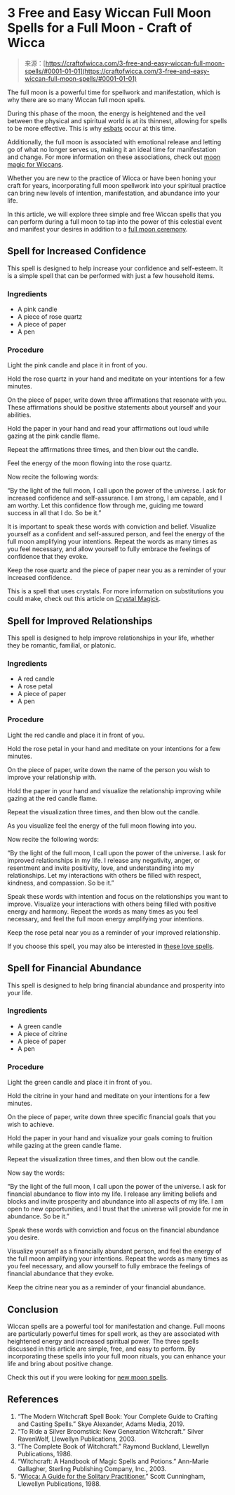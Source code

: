 <!--yml
category: 未分类
date: 2024-06-12 18:10:41
-->

# 3 Free and Easy Wiccan Full Moon Spells for a Full Moon - Craft of Wicca

> 来源：[https://craftofwicca.com/3-free-and-easy-wiccan-full-moon-spells/#0001-01-01](https://craftofwicca.com/3-free-and-easy-wiccan-full-moon-spells/#0001-01-01)

The full moon is a powerful time for spellwork and manifestation, which is why there are so many Wiccan full moon spells.

 During this phase of the moon, the energy is heightened and the veil between the physical and spiritual world is at its thinnest, allowing for spells to be more effective. This is why [esbats](https://craftofwicca.com/what-are-wiccan-esbats-the-esbat-rituals-and-rites-explained/) occur at this time.

Additionally, the full moon is associated with emotional release and letting go of what no longer serves us, making it an ideal time for manifestation and change. For more information on these associations, check out [moon magic for Wiccans](https://craftofwicca.com/magic-of-the-moon-guide-to-wiccan-moon-magic/).

 Whether you are new to the practice of Wicca or have been honing your craft for years, incorporating full moon spellwork into your spiritual practice can bring new levels of intention, manifestation, and abundance into your life.

In this article, we will explore three simple and free Wiccan spells that you can perform during a full moon to tap into the power of this celestial event and manifest your desires in addition to a [full moon ceremony](https://craftofwicca.com/2023-wiccan-full-moon-ceremony-esbat-ritual-script/).

 ## Spell for Increased Confidence

This spell is designed to help increase your confidence and self-esteem. It is a simple spell that can be performed with just a few household items.

 ### Ingredients

*   A pink candle
*   A piece of rose quartz
*   A piece of paper
*   A pen

### Procedure

Light the pink candle and place it in front of you.

 Hold the rose quartz in your hand and meditate on your intentions for a few minutes.

 On the piece of paper, write down three affirmations that resonate with you. These affirmations should be positive statements about yourself and your abilities.

Hold the paper in your hand and read your affirmations out loud while gazing at the pink candle flame.

 Repeat the affirmations three times, and then blow out the candle.

 Feel the energy of the moon flowing into the rose quartz.

Now recite the following words:

“By the light of the full moon, I call upon the power of the universe. I ask for increased confidence and self-assurance. I am strong, I am capable, and I am worthy. Let this confidence flow through me, guiding me toward success in all that I do. So be it.”

 It is important to speak these words with conviction and belief. Visualize yourself as a confident and self-assured person, and feel the energy of the full moon amplifying your intentions. Repeat the words as many times as you feel necessary, and allow yourself to fully embrace the feelings of confidence that they evoke.

Keep the rose quartz and the piece of paper near you as a reminder of your increased confidence.

This is a spell that uses crystals. For more information on substitutions you could make, check out this article on [Crystal Magick](https://craftofwicca.com/wiccan-crystal-magic/).

 ## Spell for Improved Relationships

This spell is designed to help improve relationships in your life, whether they be romantic, familial, or platonic.

### Ingredients

*   A red candle
*   A rose petal
*   A piece of paper
*   A pen

### Procedure

Light the red candle and place it in front of you.

 Hold the rose petal in your hand and meditate on your intentions for a few minutes.

 On the piece of paper, write down the name of the person you wish to improve your relationship with.

Hold the paper in your hand and visualize the relationship improving while gazing at the red candle flame.

 Repeat the visualization three times, and then blow out the candle.

 As you visualize feel the energy of the full moon flowing into you.

Now recite the following words:

 “By the light of the full moon, I call upon the power of the universe. I ask for improved relationships in my life. I release any negativity, anger, or resentment and invite positivity, love, and understanding into my relationships. Let my interactions with others be filled with respect, kindness, and compassion. So be it.”

Speak these words with intention and focus on the relationships you want to improve. Visualize your interactions with others being filled with positive energy and harmony. Repeat the words as many times as you feel necessary, and feel the full moon energy amplifying your intentions.

 Keep the rose petal near you as a reminder of your improved relationship.

 If you choose this spell, you may also be interested in [these love spells](https://craftofwicca.com/6-powerful-and-easy-wiccan-love-spells/).

 ## Spell for Financial Abundance

This spell is designed to help bring financial abundance and prosperity into your life.

 ### Ingredients

*   A green candle
*   A piece of citrine
*   A piece of paper
*   A pen

### Procedure

Light the green candle and place it in front of you.

Hold the citrine in your hand and meditate on your intentions for a few minutes.

 On the piece of paper, write down three specific financial goals that you wish to achieve.

 Hold the paper in your hand and visualize your goals coming to fruition while gazing at the green candle flame.

Repeat the visualization three times, and then blow out the candle.

 Now say the words:

 “By the light of the full moon, I call upon the power of the universe. I ask for financial abundance to flow into my life. I release any limiting beliefs and blocks and invite prosperity and abundance into all aspects of my life. I am open to new opportunities, and I trust that the universe will provide for me in abundance. So be it.”

 Speak these words with conviction and focus on the financial abundance you desire.

Visualize yourself as a financially abundant person, and feel the energy of the full moon amplifying your intentions. Repeat the words as many times as you feel necessary, and allow yourself to fully embrace the feelings of financial abundance that they evoke.

 Keep the citrine near you as a reminder of your financial abundance.

 ## Conclusion

Wiccan spells are a powerful tool for manifestation and change. Full moons are particularly powerful times for spell work, as they are associated with heightened energy and increased spiritual power. The three spells discussed in this article are simple, free, and easy to perform. By incorporating these spells into your full moon rituals, you can enhance your life and bring about positive change.

 Check this out if you were looking for [new moon spells](https://craftofwicca.com/3-free-and-easy-wiccan-new-moon-spells-for-beginners/).

 ## References

1.  “The Modern Witchcraft Spell Book: Your Complete Guide to Crafting and Casting Spells.” Skye Alexander, Adams Media, 2019.
2.  “To Ride a Silver Broomstick: New Generation Witchcraft.” Silver RavenWolf, Llewellyn Publications, 2003.
3.  “The Complete Book of Witchcraft.” Raymond Buckland, Llewellyn Publications, 1986.
4.  “Witchcraft: A Handbook of Magic Spells and Potions.” Ann-Marie Gallagher, Sterling Publishing Company, Inc., 2003.
5.  “[Wicca: A Guide for the Solitary Practitioner.](https://amzn.to/3jF3c73)” Scott Cunningham, Llewellyn Publications, 1988.